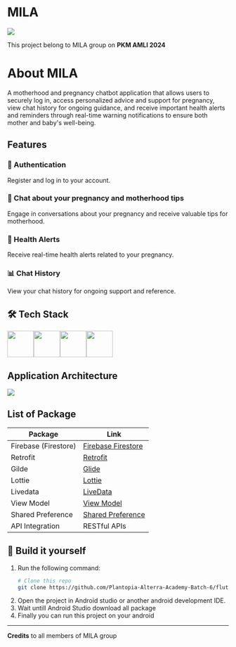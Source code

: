 # MILA

<img src= "https://i.ibb.co.com/djZ67H7/Mobile-App-Phone-Mockup-Sales-Marketing-Presentation-in-Blue-and-White-Modern-Photocentric-Style.png">

This project belong to MILA group on
**PKM AMLI 2024**

# About MILA

A motherhood and pregnancy chatbot application that allows users to securely log in, access personalized advice and support for pregnancy, view chat history for ongoing guidance, and receive important health alerts and reminders through real-time warning notifications to ensure both mother and baby's well-being.
## Features

### 🔐 Authentication
Register and log in to your account.

### 💬 Chat about your pregnancy and motherhood tips
Engage in conversations about your pregnancy and receive valuable tips for motherhood.

### 🏥 Health Alerts
Receive real-time health alerts related to your pregnancy.

### 📊 Chat History
View your chat history for ongoing support and reference.

## 🛠️ Tech Stack
<img src= "https://upload.wikimedia.org/wikipedia/commons/thumb/7/74/Kotlin_Icon.png/1200px-Kotlin_Icon.png" height= 60><img src= "https://smarx.com/posts/2021/01/hello-firestore-adding-live-data-to-your-web-apps/firestore-featured.png" height= 60 ><img src= "https://upload.wikimedia.org/wikipedia/commons/thumb/c/c1/Android_Studio_icon_%282023%29.svg/2048px-Android_Studio_icon_%282023%29.svg.png" height= 60 ><img src= "https://www.svgrepo.com/show/354202/postman-icon.svg" height= 60 >

## Application Architecture
<img src= "https://i.ibb.co.com/fr9sGWk/Mobile-Architecture-drawio.png" >

## List of Package

| Package                             | Link                                                   |
|-------------------------------------|-----------------------------------------------------------|
| Firebase (Firestore)                         | [Firebase Firestore](https://firebase.google.com/docs/firestore?hl=id)                          |
| Retrofit                      | [Retrofit](https://square.github.io/retrofit/)                                                      |
| Gilde                          | [Glide](https://github.com/bumptech/glide)                                          |
| Lottie                    | [Lottie](https://github.com/airbnb/lottie-android)             |
| Livedata                          | [LiveData](https://developer.android.com/topic/libraries/architecture/livedata?hl=id)                       |
| View Model                           | [View Model](https://developer.android.com/topic/libraries/architecture/viewmodel)               |
| Shared Preference                         | [Shared Preference](https://developer.android.com/training/data-storage/shared-preferences) |
| API Integration                     | RESTful APIs                                              |


## :hammer: Build it yourself
1. Run the following command:
   ```bash
   # Clone this repo
   git clone https://github.com/Plantopia-Alterra-Academy-Batch-6/flutter-capstone-km-alterra-batch-6.git](https://github.com/Dafa15/MILA.git
   
2. Open the project in Android studio or another android development IDE.
3. Wait untill Android Studio download all package
4. Finally you can run this project on your android

***
**Credits** to all members of MILA group



